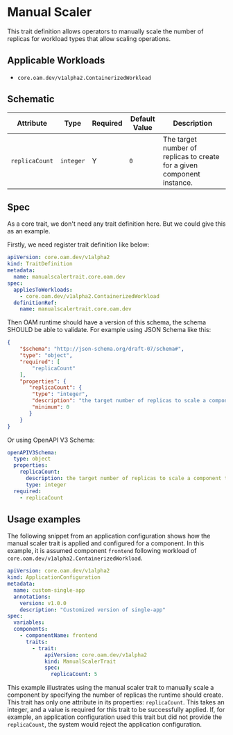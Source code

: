 # Manual Scaler

This trait definition allows operators to manually scale the number of replicas for workload types that allow scaling operations.

## Applicable Workloads

 - `core.oam.dev/v1alpha2.ContainerizedWorkload`

## Schematic

| Attribute | Type | Required | Default Value | Description |
|-----------|------|----------|---------------|-------------|
| `replicaCount` | `integer` | Y | `0` | The target number of replicas to create for a given component instance. |

## Spec

As a core trait, we don't need any trait definition here. But we could give this as an example.

Firstly, we need register trait definition like below:

```yaml
apiVersion: core.oam.dev/v1alpha2
kind: TraitDefinition
metadata:
  name: manualscalertrait.core.oam.dev
spec:
  appliesToWorkloads:
    - core.oam.dev/v1alpha2.ContainerizedWorkload
  definitionRef:
    name: manualscalertrait.core.oam.dev
```

Then OAM runtime should have a version of this schema, the schema SHOULD be able to validate. For example using JSON Schema like this:

```json
{
    "$schema": "http://json-schema.org/draft-07/schema#",
    "type": "object",
    "required": [
        "replicaCount"
    ],
    "properties": {
       "replicaCount": {
        "type": "integer",
        "description": "the target number of replicas to scale a component to.",
        "minimum": 0
       }
    }
}
```

Or using OpenAPI V3 Schema:

```yaml
openAPIV3Schema:
  type: object
  properties:
    replicaCount:
      description: the target number of replicas to scale a component to.
      type: integer
  required:
    - replicaCount
```

## Usage examples

The following snippet from an application configuration shows how the manual scaler trait is applied and configured for a component. In this example, it is assumed component `frontend` following workload of `core.oam.dev/v1alpha2.ContainerizedWorkload`.

```yaml
apiVersion: core.oam.dev/v1alpha2
kind: ApplicationConfiguration
metadata:
  name: custom-single-app
  annotations:
    version: v1.0.0
    description: "Customized version of single-app"
spec:
  variables:
  components:
    - componentName: frontend
      traits:
        - trait:
            apiVersion: core.oam.dev/v1alpha2
            kind: ManualScalerTrait
            spec:
              replicaCount: 5
```

This example illustrates using the manual scaler trait to manually scale a component by specifying the number of replicas the runtime should create. This trait has only one attribute in its properties: `replicaCount`. This takes an integer, and a value is required for this trait to be successfully applied. If, for example, an application configuration used this trait but did not provide the `replicaCount`, the system would reject the application configuration.